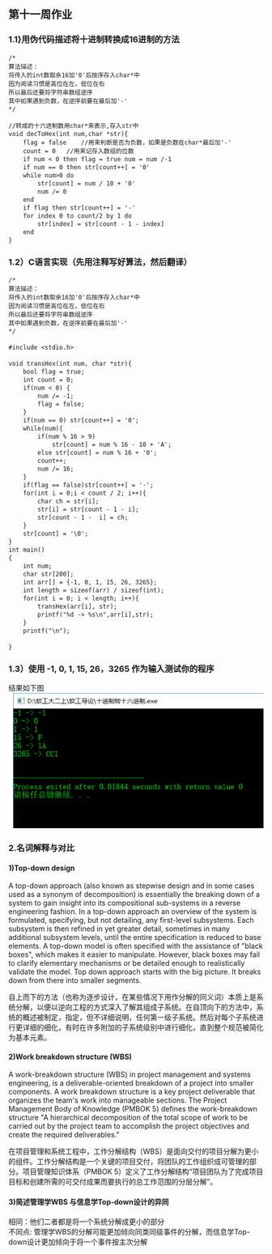 ## 第十一周作业
### 1.1}用伪代码描述将十进制转换成16进制的方法
```
/*
算法描述：  
将传入的int数取余16加'0'后按序存入char*中  
因为阅读习惯是高位在左，低位在右  
所以最后还要将字符串数组逆序   
其中如果遇到负数，在逆序前要在最后加'-'   
*/   

//转成的十六进制数用char*来表示,存入str中   
void decToHex(int num,char *str){  
	flag = false	//用来判断是否为负数，如果是负数在char*最后加'-'  
	count = 0	//用来记存入数组的位数   
	if num < 0 then flag = true num = num /-1
    if num == 0 then str[count++] = '0'
	while num>0 do   
		str[count] = num / 10 + '0'   
		num /= 0  
	end  
	if flag then str[count++] = '-'  
	for index 0 to count/2 by 1 do  
		str[index] = str[count - 1 - index]  
	end  
}   
```
### 1.2）C语言实现（先用注释写好算法，然后翻译）
```
/*
算法描述：  
将传入的int数取余16加'0'后按序存入char*中  
因为阅读习惯是高位在左，低位在右  
所以最后还要将字符串数组逆序   
其中如果遇到负数，在逆序前要在最后加'-'   
*/   

#include <stdio.h>

void transHex(int num, char *str){
	bool flag = true;
	int count = 0;
	if(num < 0) {
		num /= -1;
		flag = false;
	}
	if(num == 0) str[count++] = '0';
	while(num){
		if(num % 16 > 9)
			str[count] = num % 16 - 10 + 'A'; 
		else str[count] = num % 16 + '0';
		count++;
		num /= 16;
	}
	if(flag == false)str[count++] = '-';
	for(int i = 0;i < count / 2; i++){
		char ch = str[i];
		str[i] = str[count - 1 - i];
		str[count - 1 -  i] = ch;
	}
	str[count] = '\0';
}
int main()
{
	int num;
	char str[200];
	int arr[] = {-1, 0, 1, 15, 26, 3265};
	int length = sizeof(arr) / sizeof(int);
	for(int i = 0; i < length; i++){
		transHex(arr[i], str);
		printf("%d -> %s\n",arr[i],str);
	}
	printf("\n");
	
}
```
### 1.3）使用 -1,  0,  1,  15,  26，3265 作为输入测试你的程序
结果如下图  
![C语言运行截图](./images/CCode.png)

### 2.名词解释与对比
#### 1)Top-down design
A top-down approach (also known as stepwise design and in some cases used as a synonym of decomposition) is essentially the breaking down of a system to gain insight into its compositional sub-systems in a reverse engineering fashion. In a top-down approach an overview of the system is formulated, specifying, but not detailing, any first-level subsystems. Each subsystem is then refined in yet greater detail, sometimes in many additional subsystem levels, until the entire specification is reduced to base elements. A top-down model is often specified with the assistance of "black boxes", which makes it easier to manipulate. However, black boxes may fail to clarify elementary mechanisms or be detailed enough to realistically validate the model. Top down approach starts with the big picture. It breaks down from there into smaller segments.   


自上而下的方法（也称为逐步设计，在某些情况下用作分解的同义词）本质上是系统分解，以便以逆向工程的方式深入了解其组成子系统。在自顶向下的方法中，系统的概述被制定，指定，但不详细说明，任何第一级子系统。然后对每个子系统进行更详细的细化，有时在许多附加的子系统级别中进行细化，直到整个规范被简化为基本元素。

#### 2)Work breakdown structure (WBS)
A work-breakdown structure (WBS) in project management and systems engineering, is a deliverable-oriented breakdown of a project into smaller components. A work breakdown structure is a key project deliverable that organizes the team's work into manageable sections. The Project Management Body of Knowledge (PMBOK 5) defines the work-breakdown structure "A hierarchical decomposition of the total scope of work to be carried out by the project team to accomplish the project objectives and create the required deliverables." 

在项目管理和系统工程中，工作分解结构（WBS）是面向交付的项目分解为更小的组件。工作分解结构是一个关键的项目交付，将团队的工作组织成可管理的部分。项目管理知识体系（PMBOK 5）定义了工作分解结构“项目团队为了完成项目目标和创建所需的可交付成果而要执行的总工作范围的分层分解”。

#### 3)简述管理学WBS 与信息学Top-down设计的异同
相同：他们二者都是将一个系统分解成更小的部分  
不同点: 管理学WBS的分解可能更加倾向同类同级事件的分解，而信息学Top-down设计更加倾向于将一个事件按主次分解  

